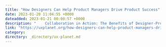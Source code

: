 ```yaml
---
title: "How Designers Can Help Product Managers Drive Product Success"
date: 2023-01-20 11:04:55 +0000
dateadded: 2023-01-21 00:00:57 +0000
description: "    Collaboration in Action: The Benefits of Designer-Product Manager Partnerships  Continue reading on UX Planet »  "
link: "https://uxplanet.org/how-designers-can-help-product-managers-drive-product-success-f80f70ca161d?source=rss----819cc2aaeee0---4"
category:
directory: _directory/ux-planet.md
---
```

